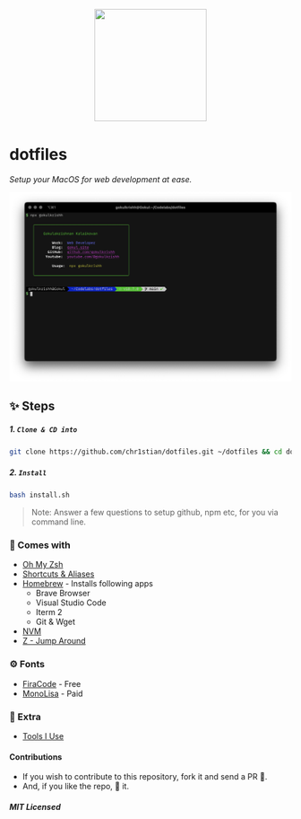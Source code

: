 <p align="center"><img width="200" height="200" src="https://raw.githubusercontent.com/gokulkrishh/dotfiles/master/logo.png" /></p>

# dotfiles

_Setup your MacOS for web development at ease._

![screenshot terminal](./screenshot-terminal.png)

## ✨ Steps

##### 1. `Clone & CD into`

```bash
git clone https://github.com/chr1stian/dotfiles.git ~/dotfiles && cd dotfiles
```

##### 2. `Install`

```bash
bash install.sh
```

> Note: Answer a few questions to setup github, npm etc, for you via command line.

### 💅 Comes with

- [Oh My Zsh](https://github.com/robbyrussell/oh-my-zsh)
- [Shortcuts & Aliases](./docs/Aliases.md)
- [Homebrew](http://brew.sh/) - Installs following apps
  - Brave Browser
  - Visual Studio Code
  - Iterm 2
  - Git & Wget
- [NVM](https://github.com/lukechilds/zsh-nvm)
- [Z - Jump Around](https://github.com/robbyrussell/oh-my-zsh/tree/master/plugins/z)

### ⚙️ Fonts

- [FiraCode](https://github.com/tonsky/FiraCode) - Free
- [MonoLisa](https://www.monolisa.dev) - Paid

### 🤝 Extra

- [Tools I Use](https://gokul.site/uses)

#### Contributions

- If you wish to contribute to this repository, fork it and send a PR 😬.
- And, if you like the repo, 🌟 it.

##### MIT Licensed
